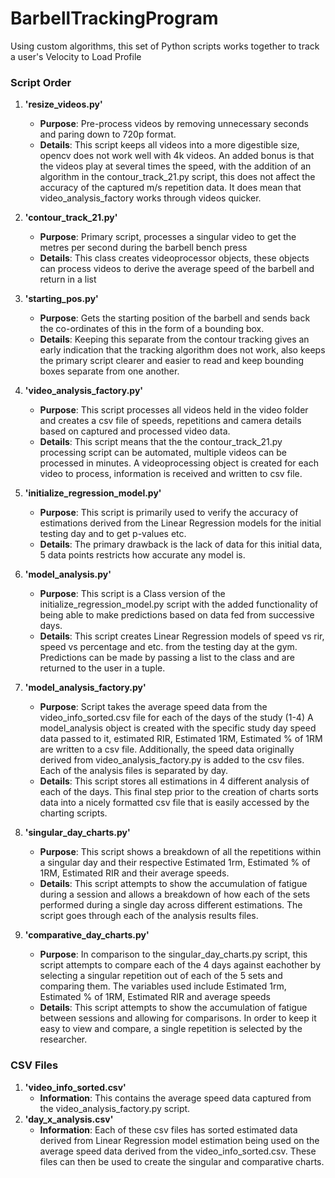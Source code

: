 # BarbellTrackingProgram
 Using custom algorithms, this set of Python scripts works together to track a user's Velocity to Load Profile


### Script Order
1. **'resize_videos.py'**
    - **Purpose**: Pre-process videos by removing unnecessary seconds and paring down to 720p format.
    - **Details**: This script keeps all videos into a more digestible size, opencv does not work well with 4k videos. An added bonus is that the videos play at several times the speed, with the addition of an algorithm in the contour_track_21.py script, this does not affect the accuracy of the captured m/s repetition data. It does mean that video_analysis_factory works through videos quicker.

2. **'contour_track_21.py'**
    - **Purpose**: Primary script, processes a singular video to get the metres per second during the barbell bench press
    - **Details**: This class creates videoprocessor objects, these objects can process videos to derive the average speed of the barbell and return in a list

3. **'starting_pos.py'**
    - **Purpose**: Gets the starting position of the barbell and sends back the co-ordinates of this in the form of a bounding box.
    - **Details**: Keeping this separate from the contour tracking gives an early indication that the tracking algorithm does not work, also keeps the primary script clearer and easier to read and keep bounding boxes separate from one another.

4. **'video_analysis_factory.py'**
    - **Purpose**: This script processes all videos held in the video folder and creates a csv file of speeds, repetitions and camera details based on captured and processed video data.
    - **Details**: This script means that the the contour_track_21.py processing script can be automated, multiple videos can be processed in minutes. A videoprocessing object is created for each video to process, information is received and written to csv file.

5. **'initialize_regression_model.py'**
    - **Purpose**: This script is primarily used to verify the accuracy of estimations derived from the Linear Regression models for the initial testing day and to get p-values etc. 
    - **Details**: The primary drawback is the lack of data for this initial data, 5 data points restricts how accurate any model is.

6. **'model_analysis.py'**
    - **Purpose**: This script is a Class version of the initialize_regression_model.py script with the added functionality of being able to make predictions based on data fed from successive days.
    - **Details**: This script creates Linear Regression models of speed vs rir, speed vs percentage and etc. from the testing day at the gym. Predictions can be made by passing a list to the class and are returned to the user in a tuple.

7. **'model_analysis_factory.py'**
    - **Purpose**: Script takes the average speed data from the video_info_sorted.csv file for each of the days of the study (1-4) A model_analysis object is created with the specific study day speed data passed to it, estimated RIR, Estimated 1RM, Estimated % of 1RM are written to a csv file. Additionally, the speed data originally derived from video_analysis_factory.py is added to the csv files. Each of the analysis files is separated by day.
    - **Details**: This script stores all estimations in 4 different analysis of each of the days. This final step prior to the creation of charts sorts data into a nicely formatted csv file that is easily accessed by the charting scripts. 

8. **'singular_day_charts.py'**
    - **Purpose**: This script shows a breakdown of all the repetitions within a singular day and their respective Estimated 1rm, Estimated % of 1RM, Estimated RIR and their average speeds. 
    - **Details**: This script attempts to show the accumulation of fatigue during a session and allows a breakdown of how each of the sets performed during a single day across different estimations. The script goes through each of the analysis results files.

9. **'comparative_day_charts.py'**
    -  **Purpose**: In comparison to the singular_day_charts.py script, this script attempts to compare each of the 4 days against eachother by selecting a singular repetition out of each of the 5 sets and comparing them. The variables used include Estimated 1rm, Estimated % of 1RM, Estimated RIR and average speeds
    - **Details**: This script attempts to show the accumulation of fatigue between sessions and allowing for comparisons. In order to keep it easy to view and compare, a single repetition is selected by the researcher.

### CSV Files
1. **'video_info_sorted.csv'**
    - **Information**: This contains the average speed data captured from the video_analysis_factory.py script. 
2. **'day_x_analysis.csv'**
    - **Information**: Each of these csv files has sorted estimated data derived from Linear Regression model estimation being used on the average speed data derived from the video_info_sorted.csv. These files can then be used to create the singular and comparative charts.